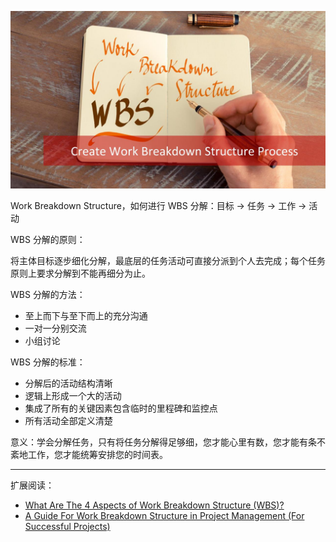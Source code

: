 ![wbs](wbs.assets/wbs.png)

Work Breakdown Structure，如何进行 WBS 分解：目标 → 任务 → 工作 → 活动

WBS 分解的原则：

将主体目标逐步细化分解，最底层的任务活动可直接分派到个人去完成；每个任务原则上要求分解到不能再细分为止。

WBS 分解的方法：

- 至上而下与至下而上的充分沟通
- 一对一分别交流
- 小组讨论

WBS 分解的标准：

- 分解后的活动结构清晰
- 逻辑上形成一个大的活动
- 集成了所有的关键因素包含临时的里程碑和监控点
- 所有活动全部定义清楚

意义：学会分解任务，只有将任务分解得足够细，您才能心里有数，您才能有条不紊地工作，您才能统筹安排您的时间表。

---

扩展阅读：

- [What Are The 4 Aspects of Work Breakdown Structure (WBS)?](https://blog.masterofproject.com/create-wbs-process/)
- [A Guide For Work Breakdown Structure in Project Management (For Successful Projects)](https://www.proofhub.com/articles/work-breakdown-structure)
